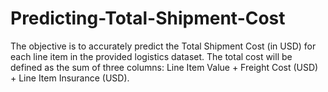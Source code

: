 # Predicting-Total-Shipment-Cost
The objective is to accurately predict the Total Shipment Cost (in USD) for each line item in the provided logistics dataset. The total cost will be defined as the sum of three columns: Line Item Value + Freight Cost (USD) + Line Item Insurance (USD).
